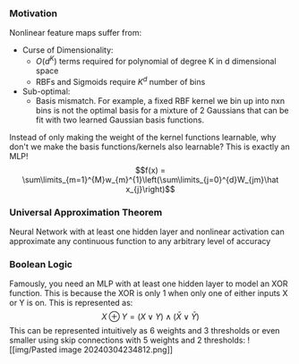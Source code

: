 
### Motivation
Nonlinear feature maps suffer from: 
- Curse of Dimensionality: 
	- $O(d^K)$ terms required for polynomial of degree K in d dimensional space
	- RBFs and Sigmoids require $K^d$ number of bins
- Sub-optimal: 
	- Basis mismatch. For example, a fixed RBF kernel we bin up into nxn bins is not the optimal basis for a mixture of 2 Gaussians that can be fit with two learned Gaussian basis functions. 

Instead of only making the weight of the kernel functions learnable, why don't we make the basis functions/kernels also learnable? This is exactly an MLP! 
$$f(x) = \sum\limits_{m=1}^{M}w_{m}^{1}\left(\sum\limits_{j=0}^{d}W_{jm}\hat x_{j}\right)$$
### Universal Approximation Theorem
Neural Network with at least one hidden layer and nonlinear activation can approximate any continuous function to any arbitrary level of accuracy

### Boolean Logic 
Famously, you need an MLP with at least one hidden layer to model an XOR function. 
This is because the XOR is only 1 when only one of either inputs X or Y is on. This is represented as: 
$$X \oplus Y = (X \lor Y) \land (\bar X \lor \bar Y)$$
This can be represented intuitively as 6 weights and 3 thresholds or even smaller using skip connections with 5 weights and 2 thresholds: 
![[img/Pasted image 20240304234812.png]]



